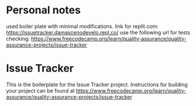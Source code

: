 # Personal notes
used boiler plate with minimal modifications.
link for replit.com: https://issuetracker.damascenodevelo.repl.co/
use the following url for tests checking: https://www.freecodecamp.org/learn/quality-assurance/quality-assurance-projects/issue-tracker

# Issue Tracker

This is the boilerplate for the Issue Tracker project. Instructions for building your project can be found at https://www.freecodecamp.org/learn/quality-assurance/quality-assurance-projects/issue-tracker
